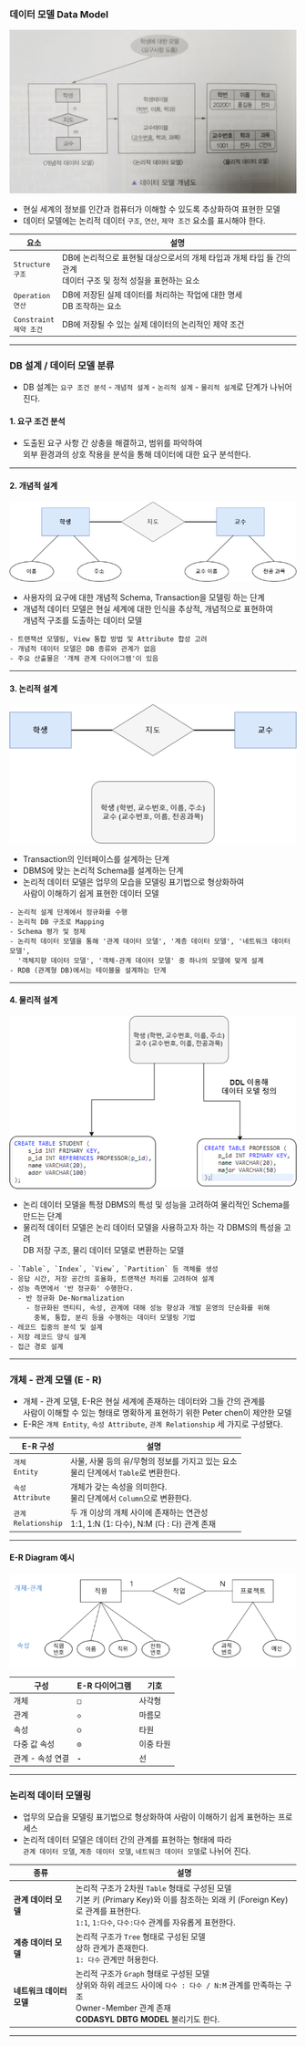 
### 데이터 모델 Data Model

<img src="refImgs/Data_Model.jpg"/>

<br/>

- 현실 세계의 정보를 인간과 컴퓨터가 이해할 수 있도록 추상화하여 표현한 모델
- 데이터 모델에는 논리적 데이터 `구조`, `연산`, `제약 조건` 요소를 표시해야 한다.

| 요소                        | 설명                                                                     |
| ------------------------- | ---------------------------------------------------------------------- |
| `Structure` <br/>`구조`     | DB에 논리적으로 표현될 대상으로서의 개체 타입과 개체 타입 들 간의 관계 <br/>데이터 구조 및 정적 성질을 표현하는 요소 |
| `Operation` <br/>`연산`     | DB에 저장된 실제 데이터를 처리하는 작업에 대한 명세 <br/>DB 조작하는 요소                         |
| `Constraint` <br/>`제약 조건` | DB에 저장될 수 있는 실제 데이터의 논리적인 제약 조건                                        |

---

### DB 설계 / 데이터 모델 분류

- DB 설계는 `요구 조건 분석` - `개념적 설계` - `논리적 설계` - `물리적 설계`로 단계가 나뉘어 진다.

#### 1. 요구 조건 분석

- 도출된 요구 사항 간 상충을 해결하고, 범위를 파악하여 <br/>
	외부 환경과의 상호 작용을 분석을 통해 데이터에 대한 요구 분석한다.

---

#### 2. 개념적 설계

<img src="refImgs/model1.png"/>

- 사용자의 요구에 대한 개념적 Schema, Transaction을 모델링 하는 단계
- 개념적 데이터 모델은 현실 세계에 대한 인식을 추상적, 개념적으로 표현하여 <br/>
	개념적 구조를 도출하는 데이터 모델

```
- 트랜잭션 모델링, View 통합 방법 및 Attribute 합성 고려
- 개념적 데이터 모델은 DB 종류와 관계가 없음
- 주요 산출물은 '개체 관계 다이어그램'이 있음
```

---

#### 3. 논리적 설계

<img src="refImgs/model2.png"/>

- Transaction의 인터페이스를 설계하는 단계
- DBMS에 맞는 논리적 Schema를 설계하는 단계
- 논리적 데이터 모델은 업무의 모습을 모델링 표기법으로 형상화하여 <br/>
	사람이 이해하기 쉽게 표현한 데이터 모델

```
- 논리적 설계 단계에서 정규화를 수행
- 논리적 DB 구조로 Mapping
- Schema 평가 및 정제
- 논리적 데이터 모델을 통해 '관계 데이터 모델', '계층 데이터 모델', '네트워크 데이터 모델',
  '객체지향 데이터 모델', '객체-관계 데이터 모델' 중 하나의 모델에 맞게 설계
- RDB (관계형 DB)에서는 테이블을 설계하는 단계
```

---

#### 4. 물리적 설계

<img src="refImgs/model3.png"/>

- 논리 데이터 모델을 특정 DBMS의 특성 및 성능을 고려하여 물리적인 Schema를 만드는 단계
- 물리적 데이터 모델은 논리 데이터 모델을 사용하고자 하는 각 DBMS의 특성을 고려 <br/>
	DB 저장 구조, 물리 데이터 모델로 변환하는 모델

```
- `Table`, `Index`, `View`, `Partition` 등 객체를 생성
- 응답 시간, 저장 공간의 효율화, 트랜잭션 처리를 고려하여 설계
- 성능 측면에서 '반 정규화' 수행한다.
  - 반 정규화 De-Normalization
    - 정규화된 엔티티, 속성, 관계에 대해 성능 향상과 개발 운영의 단순화를 위해
      중복, 통합, 분리 등을 수행하는 데이터 모델링 기법
- 레코드 집중의 분석 및 설계
- 저장 레코드 양식 설계
- 접근 경로 설계
```

---

### 개체 - 관계 모델 (E - R)

- 개체 - 관계 모델, E-R은 현실 세계에 존재하는 데이터와 그들 간의 관계를 <br/>
	사람이 이해할 수 있는 형태로 명확하게 표현하기 위한 Peter chen이 제안한 모델
- E-R은 `개체 Entity`, `속성 Attribute`, `관계 Relationship` 세 가지로 구성됐다.

| E-R 구성                  | 설명                                                               |
| ----------------------- | ---------------------------------------------------------------- |
| `개체` <br/>`Entity`      | 사물, 사물 등의 유/무형의 정보를 가지고 있는 요소 <br/>물리 단계에서 `Table`로 변환한다.        |
| `속성`<br/>`Attribute`    | 개체가 갖는 속성을 의미한다. <br/>물리 단계에서 `Column`으로 변환한다.                   |
| `관계`<br/>`Relationship` | 두 개 이상의 개체 사이에 존재하는 연관성 <br/>1:1, 1:N (1: 다수), N:M (다 : 다) 관계 존재 |

---

#### E-R Diagram 예시

<img src="refImgs/ER_Diagram.png"/>

<br/>

| 구성         | E-R 다이어그램 | 기호    |
| ---------- | --------- | ----- |
| 개체         | **`□`**   | 사각형   |
| 관계         | `◇`       | 마름모   |
| 속성         | **`○`**   | 타원    |
| 다중 값 속성    | **`◎`**   | 이중 타원 |
| 관계 - 속성 연결 | **`-`**   | 선     |

---

### 논리적 데이터 모델링

- 업무의 모습을 모델링 표기법으로 형상화하여 사람이 이해하기 쉽게 표현하는 프로세스
- 논리적 데이터 모델은 데이터 간의 관계를 표현하는 형태에 따라 <br/>
	`관계 데이터 모델`, `계층 데이터 모델`, `네트워크 데이터 모델`로 나뉘어 진다.

| 종류              | 설명                                                                                                                                        |
| --------------- | ----------------------------------------------------------------------------------------------------------------------------------------- |
| **관계 데이터 모델**   | 논리적 구조가 2차원 `Table` 형태로 구성된 모델 <br/>기본 키 (Primary Key)와 이를 참조하는 외래 키 (Foreign Key)로 관계를 표현한다. <br/> `1:1`, `1:다수`, `다수:다수` 관계를 자유롭게 표현한다. |
| **계층 데이터 모델**   | 논리적 구조가 `Tree` 형태로 구성된 모델 <br/>상하 관계가 존재한다. <br/>`1: 다수` 관계만 허용한다.                                                                        |
| **네트워크 데이터 모델** | 논리적 구조가 `Graph` 형태로 구성된 모델 <br/>상위와 하위 레코드 사이에 `다수 : 다수 / N:M` 관계를 만족하는 구조 <br/>Owner-Member 관계 존재 <br/>**CODASYL DBTG MODEL** 불리기도 한다.   |

---

